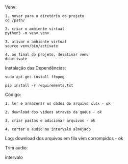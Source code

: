 Venv:

    1. mover para o diretório do projeto
    cd /path/
    
    2. criar o ambiente virtual
    python3 -m venv venv

    3. ativar o ambiente virtual
    source venv/bin/activate 
    
    4. ao final do projeto, desativar venv
    deactivate


Instalação das Dependências:

    sudo apt-get install ffmpeg
    
    pip install -r requirements.txt


Código:

    1. ler e armazenar os dados do arquivo xlsx - ok

    2. download dos vídeos através da queue - ok

    3. criar pastas e adicionar arquivos - ok

    4. cortar o audio no intervalo almejado


Log:
    download dos arquivos em fila vêm corrompidos - ok


Trim audio:

intervalo